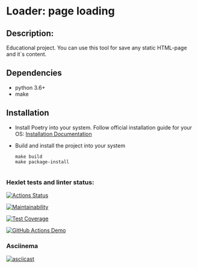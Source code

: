 # Loader: page loading
## Description:

Educational project.
You can use this tool for save any static HTML-page and it`s content.

## Dependencies

- python 3.6+
- make

## Installation

- Install Poetry into your system. Follow official installation guide for your OS: 
  [Installation Documentation](https://python-poetry.org/docs/#installation)

- Build and install the project into your system
  ```
  make build
  make package-install


### Hexlet tests and linter status:
[![Actions Status](https://github.com/foxy-chay/python-project-lvl3/workflows/hexlet-check/badge.svg)](https://github.com/foxy-chay/python-project-lvl3/actions)

[![Maintainability](https://api.codeclimate.com/v1/badges/fd8c1d51b5d2d6723f8b/maintainability)](https://codeclimate.com/github/foxy-chay/python-project-lvl3/maintainability)

[![Test Coverage](https://api.codeclimate.com/v1/badges/fd8c1d51b5d2d6723f8b/test_coverage)](https://codeclimate.com/github/foxy-chay/python-project-lvl3/test_coverage)

[![GitHub Actions Demo](https://github.com/foxy-chay/python-project-lvl3/actions/workflows/github-actions-demo.yml/badge.svg)](https://github.com/foxy-chay/python-project-lvl3/actions/workflows/github-actions-demo.yml)

### Asciinema
[![asciicast](https://asciinema.org/a/2Od0UXc2WipdziPulTSwZ8xFl.svg)](https://asciinema.org/a/2Od0UXc2WipdziPulTSwZ8xFl)